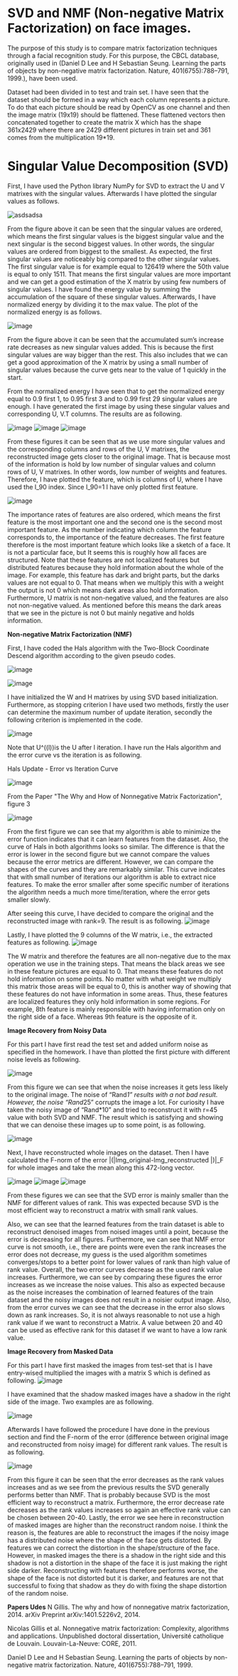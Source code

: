 # SVD and NMF (Non-negative Matrix Factorization) on face images. 

The purpose of this study is to compare matrix factorization techniques through a facial recognition study. For this purpose, the CBCL database, originally used in (Daniel D Lee and H Sebastian Seung. Learning the parts of objects by non-negative matrix factorization. Nature, 401(6755):788–791, 1999.), have been used.

Dataset had been divided in to test and train set. I have seen that the dataset should be formed in a way which each column represents a picture. To do that each picture should be read by OpenCV as one channel and then the image matrix (19x19) should be flattened. These flattened vectors then concatenated together to create the matrix X which has the shape 361x2429 where there are 2429 different pictures in train set and 361 comes from the multiplication 19*19.

# Singular Value Decomposition (SVD)

First, I have used the Python library NumPy for SVD to extract the U and V matrixes with the singular values. Afterwards I have plotted the singular values as follows.

![asdsadsa](https://user-images.githubusercontent.com/48417171/120924793-11e21280-c6de-11eb-8a1b-78c53cc30029.png)

From the figure above it can be seen that the singular values are ordered, which means the first singular values is the biggest singular value and the next singular is the second biggest values. In other words, the singular values are ordered from biggest to the smallest. As expected, the first singular values are noticeably big compared to the other singular values. The first singular value is for example equal to 126419 where the 50th value is equal to only 1511. That means the first singular values are more important and we can get a good estimation of the X matrix by using few numbers of singular values. I have found the energy value by summing the accumulation of the square of these singular values. Afterwards, I have normalized energy by dividing it to the max value. The plot of the normalized energy is as follows.

![image](https://user-images.githubusercontent.com/48417171/120926068-114c7a80-c6e4-11eb-8c57-423ab408e830.png)

From the figure above it can be seen that the accumulated sum’s increase rate decreases as new singular values added. This is because the first singular values are way bigger than the rest. This also includes that we can get a good approximation of the X matrix by using a small number of singular values because the curve gets near to the value of 1 quickly in the start. 

From the normalized energy I have seen that to get the normalized energy equal to 0.9 first 1, to 0.95 first 3 and to 0.99 first 29 singular values are enough. I have generated the first image by using these singular values and corresponding U, V.T columns. The results are as following.

![image](https://user-images.githubusercontent.com/48417171/120926098-35a85700-c6e4-11eb-97b7-ec38198819a0.png)
![image](https://user-images.githubusercontent.com/48417171/120926099-37721a80-c6e4-11eb-8b8f-c2085f9b89f5.png)
![image](https://user-images.githubusercontent.com/48417171/120926102-393bde00-c6e4-11eb-8886-aedb4616f6f8.png)

From these figures it can be seen that as we use more singular values and the corresponding columns and rows of the U, V matrixes, the reconstructed image gets closer to the original image. That is because most of the information is hold by low number of singular values and column rows of U, V matrixes. In other words, low number of weights and features. Therefore, I have plotted the feature, which is columns of U, where I have used the I_90 index. Since I_90=1 I have only plotted first feature.

![image](https://user-images.githubusercontent.com/48417171/120926140-58d30680-c6e4-11eb-93ba-b9de86fb04eb.png)

The importance rates of features are also ordered, which means the first feature is the most important one and the second one is the second most important feature. As the number indicating which column the feature corresponds to, the importance of the feature decreases. The first feature therefore is the most important feature which looks like a sketch of a face. It is not a particular face, but It seems this is roughly how all faces are structured. Note that these features are not localized features but distributed features because they hold information about the whole of the image. For example, this feature has dark and bright parts, but the darks values are not equal to 0. That means when we multiply this with a weight the output is not 0 which means dark areas also hold information. Furthermore, U matrix is not non-negative valued, and the features are also not non-negative valued. As mentioned before this means the dark areas that we see in the picture is not 0 but mainly negative and holds information. 

**Non-negative Matrix Factorization (NMF)**

First, I have coded the Hals algorithm with the Two-Block Coordinate Descend algorithm according to the given pseudo codes. 

![image](https://user-images.githubusercontent.com/48417171/120926168-786a2f00-c6e4-11eb-9135-ab286622157b.png)

![image](https://user-images.githubusercontent.com/48417171/120926169-7bfdb600-c6e4-11eb-8b60-3d5c378b36ad.png)

I have initialized the W and H matrixes by using SVD based initialization. Furthermore, as stopping criterion I have used two methods, firstly the user can determine the maximum number of update iteration, secondly the following criterion is implemented in the code. 

![image](https://user-images.githubusercontent.com/48417171/120926175-8455f100-c6e4-11eb-93e4-825c54e41c57.png)


Note that U^((l))is the U after l iteration. I have run the Hals algorithm and the error curve vs the iteration is as following.


Hals Update - Error vs Iteration Curve

![image](https://user-images.githubusercontent.com/48417171/120926434-89677000-c6e5-11eb-9121-496640e72365.png)

From the Paper "The Why and How of Nonnegative Matrix Factorization", figure 3

![image](https://user-images.githubusercontent.com/48417171/120926445-94ba9b80-c6e5-11eb-8825-3b9a6d9034ba.png)

From the first figure we can see that my algorithm is able to minimize the error function indicates that it can learn features from the dataset. Also, the curve of Hals in both algorithms looks so similar. The difference is that the error is lower in the second figure but we cannot compare the values because the error metrics are different. However, we can compare the shapes of the curves and they are remarkably similar. This curve indicates that with small number of iterations our algorithm is able to extract nice features. To make the error smaller after some specific number of iterations the algorithm needs a much more time/iteration, where the error gets smaller slowly. 

After seeing this curve, I have decided to compare the original and the reconstructed image with rank=9. The result is as following. 
![image](https://user-images.githubusercontent.com/48417171/120926519-e105db80-c6e5-11eb-9e17-dd644b0c59ba.png)

Lastly, I have plotted the 9 columns of the W matrix, i.e., the extracted features as following.
![image](https://user-images.githubusercontent.com/48417171/120926523-ebc07080-c6e5-11eb-8cd0-74147eeb74e0.png)

The W matrix and therefore the features are all non-negative due to the max operation we use in the training steps. That means the black areas we see in these feature pictures are equal to 0. That means these features do not hold information on some points. No matter with what weight we multiply this matrix those areas will be equal to 0, this is another way of showing that these features do not have information in some areas. Thus, these features are localized features they only hold information in some regions. For example, 8th feature is mainly responsible with having information only on the right side of a face. Whereas 9th feature is the opposite of it.


**Image Recovery from Noisy Data**

For this part I have first read the test set and added uniform noise as specified in the homework. I have than plotted the first picture with different noise levels as following. 

![image](https://user-images.githubusercontent.com/48417171/120926558-0c88c600-c6e6-11eb-9143-9cfd3be34922.png)

From this figure we can see that when the noise increases it gets less likely to the original image. The noise of “Rand*1” results with a not bad result. However, the noise “Rand*25” corrupts the image a lot. For curiosity I have taken the noisy image of “Rand*10” and tried to reconstruct it with r=45 value with both SVD and NMF. The result which is satisfying and showing that we can denoise these images up to some point, is as following. 

![image](https://user-images.githubusercontent.com/48417171/120926574-20ccc300-c6e6-11eb-97d9-9e0f18c28d7b.png)

Next, I have reconstructed whole images on the dataset. Then I have calculated the F-norm of the error |(|Img_original-Img_reconstructed |)|_F for whole images and take the mean along this 472-long vector.

![image](https://user-images.githubusercontent.com/48417171/120926591-35a95680-c6e6-11eb-97aa-f75be902bfb0.png)
![image](https://user-images.githubusercontent.com/48417171/120926593-393cdd80-c6e6-11eb-8422-161005543a81.png)
![image](https://user-images.githubusercontent.com/48417171/120926595-3b9f3780-c6e6-11eb-9b20-d175c39f1249.png)

From these figures we can see that the SVD error is mainly smaller than the NMF for different values of rank. This was expected because SVD is the most efficient way to reconstruct a matrix with small rank values.

Also, we can see that the learned features from the train dataset is able to reconstruct denoised images from noised images until a point, because the error is decreasing for all figures. Furthermore, we can see that NMF error curve is not smooth, i.e., there are points were even the rank increases the error does not decrease, my guess is the used algorithm sometimes converges/stops to a better point for lower values of rank than high value of rank value. Overall, the two error curves decrease as the used rank value increases. Furthermore, we can see by comparing these figures the error increases as we increase the noise values. This also as expected because as the noise increases the combination of learned features of the train dataset and the noisy images does not result in a noisier output image. Also, from the error curves we can see that the decrease in the error also slows down as rank increases. So, it is not always reasonable to not use a high rank value if we want to reconstruct a Matrix. A value between 20 and 40 can be used as effective rank for this dataset if we want to have a low rank value. 

**Image Recovery from Masked Data**

For this part I have first masked the images from test-set that is I have entry-wised multiplied the images with a matrix S which is defined as following.
![image](https://user-images.githubusercontent.com/48417171/120926661-815c0000-c6e6-11eb-9061-776300aac29b.png)

I have examined that the shadow masked images have a shadow in the right side of the image. Two examples are as following. 

![image](https://user-images.githubusercontent.com/48417171/120926667-8751e100-c6e6-11eb-951c-858ca0895ce3.png)

Afterwards I have followed the procedure I have done in the previous section and find the F-norm of the error (difference between original image and reconstructed from noisy image) for different rank values. The result is as following. 

![image](https://user-images.githubusercontent.com/48417171/120926675-8de05880-c6e6-11eb-84e6-8b1a0a5c87de.png)

From this figure it can be seen that the error decreases as the rank values increases and as we see from the previous results the SVD generally performs better than NMF. That is probably because SVD is the most efficient way to reconstruct a matrix. Furthermore, the error decrease rate decreases as the rank values increases so again an effective rank value can be chosen between 20-40. Lastly, the error we see here in reconstruction of masked images are higher than the reconstruct random noise. I think the reason is, the features are able to reconstruct the images if the noisy image has a distributed noise where the shape of the face gets distorted. By features we can correct the distortion in the shape/structure of the face. However, in masked images the there is a shadow in the right side and this shadow is not a distortion in the shape of the face it is just making the right side darker. Reconstructing with features therefore performs worse, the shape of the face is not distorted but it is darker, and features are not that successful to fixing that shadow as they do with fixing the shape distortion of the random noise. 

**Papers Udes**
N Gillis. The why and how of nonnegative matrix factorization, 2014. arXiv Preprint arXiv:1401.5226v2, 2014.

Nicolas Gillis et al. Nonnegative matrix factorization: Complexity, algorithms and applications. Unpublished doctoral dissertation, Université catholique de Louvain. Louvain-La-Neuve: CORE, 2011.

Daniel D Lee and H Sebastian Seung. Learning the parts of objects by non-negative matrix factorization. Nature, 401(6755):788–791, 1999.

